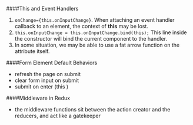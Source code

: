 ####This and Event Handlers 
1. `onChange={this.onInputChange}`. When attaching an event handler callback to an element, the context of **this** may be lost.  
2. `this.onInputChange = this.onInputChange.bind(this);` This line inside the constructor will bind the current component to the handler.
3. In some situation, we may be able to use a fat arrow function on the attribute itself.  

####Form Element Default Behaviors
- refresh the page on submit 
- clear form input on submit 
- submit on enter  (this ) 

####Middleware in Redux 
- the middleware functions sit between the action creator and the reducers, and act like a gatekeeper  

